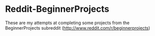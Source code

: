 Reddit-BeginnerProjects
=======================

These are my attempts at completing some projects from the BeginnerProjects subreddit (http://www.reddit.com/r/beginnerprojects)
